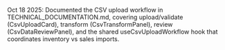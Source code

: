 Oct 18 2025: Documented the CSV upload workflow in TECHNICAL_DOCUMENTATION.md, covering upload/validate (CsvUploadCard), transform (CsvTransformPanel), review (CsvDataReviewPanel), and the shared useCsvUploadWorkflow hook that coordinates inventory vs sales imports.